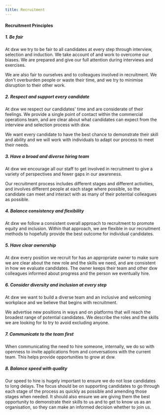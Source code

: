 ```yaml
---
title: Recruitment
---
```


#### Recruitment Principles

##### 1. Be fair

At dxw we try to be fair to all candidates at every step through interview,
selection and induction. We take account of and work to overcome our biases. We
are prepared and give our full attention during interviews and exercises.

We are also fair to ourselves and to colleagues involved in recruitment. We
don't overburden people or waste their time, and we try to minimise disruption
to their other work.

##### 2. Respect and support every candidate

At dxw we respect our candidates' time and are considerate of their feelings. We
provide a single point of contact within the commercial operations team, and are
clear about what candidates can expect from the interview and selection process
with dxw.

We want every candidate to have the best chance to demonstrate their skill and
ability and we will work with individuals to adapt our process to meet their
needs.

##### 3. Have a broad and diverse hiring team

At dxw we encourage all our staff to get involved in recruitment to give a
variety of perspectives and fewer gaps in our awareness.

Our recruitment process includes different stages and different activities, and
involves different people at each stage where possible, so the candidate can
meet and interact with as many of their potential colleagues as possible.

##### 4. Balance consistency and flexibility

At dxw we follow a consistent overall approach to recruitment to promote equity
and inclusion. Within that approach, we are flexible in our recruitment methods
to hopefully provide the best outcome for individual candidates.

##### 5. Have clear ownership

At dxw every position we recruit for has an appropriate owner to make sure we
are clear about the new role and the skills we need, and are consistent in how
we evaluate candidates. The owner keeps their team and other dxw colleagues
informed about progress and the person we eventually hire.

##### 6. Consider diversity and inclusion at every step

At dxw we want to build a diverse team and an inclusive and welcoming workplace
and we believe that begins with recruitment.

We advertise new positions in ways and on platforms that will reach the broadest
range of potential candidates. We describe the roles and the skills we are
looking for to try to avoid excluding anyone.

##### 7. Communicate to the team first

When communicating the need to hire someone, internally, we do so with openness
to invite applications from and conversations with the current team. This helps
provide opportunities to grow at dxw.

##### 8. Balance speed with quality

Our speed to hire is hugely important to ensure we do not lose candidates to
long delays. The focus should be on supporting candidates to go through each
stage of the process as quickly as possible and amending those stages when
needed. It should also ensure we are giving them the best opportunity to
demonstrate their skills to us and to get to know us as an organisation, so they
can make an informed decision whether to join us.

